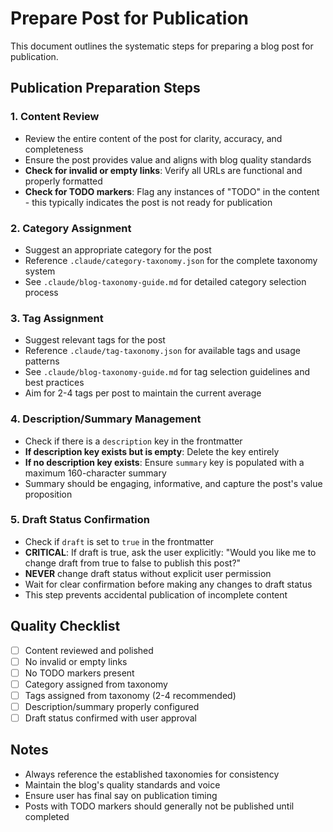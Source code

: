# Prepare Post for Publication

This document outlines the systematic steps for preparing a blog post for publication.

## Publication Preparation Steps

### 1. Content Review
- Review the entire content of the post for clarity, accuracy, and completeness
- Ensure the post provides value and aligns with blog quality standards
- **Check for invalid or empty links**: Verify all URLs are functional and properly formatted
- **Check for TODO markers**: Flag any instances of "TODO" in the content - this typically indicates the post is not ready for publication

### 2. Category Assignment
- Suggest an appropriate category for the post
- Reference `.claude/category-taxonomy.json` for the complete taxonomy system
- See `.claude/blog-taxonomy-guide.md` for detailed category selection process

### 3. Tag Assignment
- Suggest relevant tags for the post
- Reference `.claude/tag-taxonomy.json` for available tags and usage patterns
- See `.claude/blog-taxonomy-guide.md` for tag selection guidelines and best practices
- Aim for 2-4 tags per post to maintain the current average

### 4. Description/Summary Management
- Check if there is a `description` key in the frontmatter
- **If description key exists but is empty**: Delete the key entirely
- **If no description key exists**: Ensure `summary` key is populated with a maximum 160-character summary
- Summary should be engaging, informative, and capture the post's value proposition

### 5. Draft Status Confirmation
- Check if `draft` is set to `true` in the frontmatter
- **CRITICAL**: If draft is true, ask the user explicitly: "Would you like me to change draft from true to false to publish this post?"
- **NEVER** change draft status without explicit user permission
- Wait for clear confirmation before making any changes to draft status
- This step prevents accidental publication of incomplete content

## Quality Checklist
- [ ] Content reviewed and polished
- [ ] No invalid or empty links
- [ ] No TODO markers present
- [ ] Category assigned from taxonomy
- [ ] Tags assigned from taxonomy (2-4 recommended)
- [ ] Description/summary properly configured
- [ ] Draft status confirmed with user approval

## Notes
- Always reference the established taxonomies for consistency
- Maintain the blog's quality standards and voice
- Ensure user has final say on publication timing
- Posts with TODO markers should generally not be published until completed